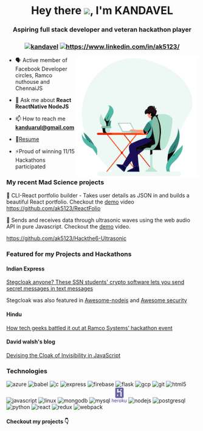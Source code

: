 <h1 align="center">Hey there <img src="https://media.giphy.com/media/hvRJCLFzcasrR4ia7z/giphy.gif" width="35px" />, I'm KANDAVEL</h1>
<h3 align="center">Aspiring full stack developer and veteran hackathon player</h3>
<h3 align="center">
<a href="https://kandavel.surge.sh" target="blank"><img align="center" src="https://mir-s3-cdn-cf.behance.net/projects/404/aa8a2b94014737.Y3JvcCwzMzY2LDI2MzMsMCww.png" alt="kandavel" height="50" width="50" /></a>
<a href="https://www.linkedin.com/in/ak5123" target="blank"><img align="center" src="https://cdn.jsdelivr.net/npm/simple-icons@3.0.1/icons/linkedin.svg" alt="https://www.linkedin.com/in/ak5123/" height="50" width="50" /></a>
</h3>

<img align="right" alt="GIF" src="https://github.com/AK5123/AK5123/blob/master/animation_300_kf8qq65w.gif?raw=true" width="320" height="320" />

- 🗣️ Active member of Facebook Developer circles, Ramco nuthouse and ChennaiJS 

- 💬 Ask me about **React  ReactNative  NodeJS**

- 📫 How to reach me **kanduarul@gmail.com**

- 📝[Resume](https://github.com/AK5123/Resume/raw/master/Kandavel_Resume.pdf)


- ⚡Proud of winning 11/15 Hackathons participated

### My recent Mad Science projects

🚀 CLI-React portfolio builder - Takes user details as JSON in and builds a beautiful React portfolio. Checkout the [demo](https://youtu.be/O7GDJ7d8MF0) video
https://github.com/ak5123/ReactFolio

🚀 Sends and receives data through  ultrasonic waves using the web audio API in pure Javascript. Checkout the [demo](https://res.cloudinary.com/dqmbs2chk/video/upload/v1598886336/demo_obb9eg.mp4) video.

https://github.com/ak5123/Hackthe6-Ultrasonic


### Featured for my Projects and Hackathons


#### Indian Express

[Stegcloak anyone? These SSN students' crypto software lets you send secret messages in text messages
](https://www.edexlive.com/happening/2020/jun/30/stegcloak-anyone-these-ssn-students-crypto-software-lets-you-send-secret-messages-in-text-messages-12968.html)

Stegcloak was also featured in [Awesome-nodejs](https://github.com/sindresorhus/awesome-nodejs) and [Awesome security](https://github.com/sbilly/awesome-security)

#### Hindu 

[How tech geeks battled it out at Ramco Systems’ hackathon event
](https://www.thehindu.com/sci-tech/technology/thinking-in-java/article30494245.ece)

#### David walsh's blog
[Devising the Cloak of Invisibility in JavaScript
](https://davidwalsh.name/javascript-steganography)


<!-- BLOG-POST-LIST:END -->



### Technologies
<p align="left"> <img src="https://www.vectorlogo.zone/logos/microsoft_azure/microsoft_azure-icon.svg" alt="azure" width="40" height="40"/> <img src="https://www.vectorlogo.zone/logos/babeljs/babeljs-icon.svg" alt="babel" width="40" height="40"/> <img src="https://devicons.github.io/devicon/devicon.git/icons/c/c-original.svg" alt="c" width="40" height="40"/> <img src="https://devicons.github.io/devicon/devicon.git/icons/express/express-original-wordmark.svg" alt="express" width="40" height="40"/> <img src="https://www.vectorlogo.zone/logos/firebase/firebase-icon.svg" alt="firebase" width="40" height="40"/> <img src="https://www.vectorlogo.zone/logos/pocoo_flask/pocoo_flask-icon.svg" alt="flask" width="40" height="40"/> <img src="https://www.vectorlogo.zone/logos/google_cloud/google_cloud-icon.svg" alt="gcp" width="40" height="40"/> <img src="https://www.vectorlogo.zone/logos/git-scm/git-scm-icon.svg" alt="git" width="40" height="40"/> <img src="https://devicons.github.io/devicon/devicon.git/icons/html5/html5-original-wordmark.svg" alt="html5" width="40" height="40"/> <img src="https://devicons.github.io/devicon/devicon.git/icons/javascript/javascript-original.svg" alt="javascript" width="40" height="40"/> <img src="https://devicons.github.io/devicon/devicon.git/icons/linux/linux-original.svg" alt="linux" width="40" height="40"/> <img src="https://devicons.github.io/devicon/devicon.git/icons/mongodb/mongodb-original-wordmark.svg" alt="mongodb" width="40" height="40"/> <img src="https://devicons.github.io/devicon/devicon.git/icons/mysql/mysql-original-wordmark.svg" alt="mysql" width="40" height="40"/> <svg height="40" width="40"viewBox="0 0 128 128">
<path fill="#6762A6" d="M39.3 89h53.3c4.6 0 8.3-3.7 8.3-8.3v-70.4c0-4.6-3.7-8.3-8.3-8.3h-53.3c-4.6 0-8.3 3.7-8.3 8.3v70.3c0 4.7 3.7 8.4 8.3 8.4zm38.2-75h10.8s-1.8 5-7.5 12h-10.4c3.7-4 7.1-12 7.1-12zm-20.5-.4v20.7s27-10.8 27 8.2v34.5h-8.8l-.2.1v-34.8s2.3-8.3-27.8 3.4c-.1.1-.1-32.1-.1-32.1h9.9zm-10 43.6l9.9 9.9-9.9 9.9v-19.8zM35.3 102.8c-4 0-7.3.5-9.7 1.4-.9 3.2-1.3 6.6-1.3 10.4 0 7 1.2 11.3 9.2 11.3 3.7 0 6.8-1.1 9.3-2.3l-.8-3.6c-2.4.9-5.5 1.7-8.2 1.7-3.5 0-4.6-.9-4.8-6.9h15v-2.2c0-6.1-2.2-9.8-8.7-9.8zm-6.3 9.2c.1-3 .3-3.8.5-4.7 1.9-.4 4.1-.4 5.6-.4 3.3 0 3.9 2.1 3.9 5.1h-10zM13.9 102.8c-2.7 0-4.9.7-7.9 1.5v-10.3h-4v31h4v-16.6c3-1 5-1.5 7-1.5 1 0 2 .5 2 1.7v16.9l.4-.4h4.6v-15.8c0-3.8-1.8-6.5-6.1-6.5zM122 103v17.4c-3 1-5.6 1.5-7.7 1.5-1 0-2.3-.5-2.3-1.7v-17.2h-4v16.7c0 3.7 1.3 6.3 5.6 6.3 2.7 0 7.4-.4 12.4-3.5v-19.5h-4zM103.8 103h-5.4c-1.3 3-3.2 7-5.6 9h-1.8v-18h-5v31h5v-10h2.1c2.8 3 4.6 7 6 10h5.6c-2.1-4-4.5-8.4-7.7-12.4 2.6-2.7 5-5.6 6.8-9.6zM48 125h4v-16.6c2-.8 5-1.1 7-1.2v-4c-3 .2-7 .9-11 3.1v18.7zM71.4 102.8c-6.1 0-10.3 3.2-10.3 11.7 0 8 3.2 11.5 10.3 11.5 6.1 0 10.3-3.2 10.3-11.7 0-8-3.2-11.5-10.3-11.5zm0 19.2c-4 0-5.7-1.4-5.7-7.5 0-5.6 2-7.7 5.7-7.7 4 0 5.7 1.4 5.7 7.5-.1 5.6-2.1 7.7-5.7 7.7z"></path>
</svg> <img src="https://devicons.github.io/devicon/devicon.git/icons/nodejs/nodejs-original-wordmark.svg" alt="nodejs" width="40" height="40"/> <img src="https://devicons.github.io/devicon/devicon.git/icons/postgresql/postgresql-original-wordmark.svg" alt="postgresql" width="40" height="40"/> <img src="https://devicons.github.io/devicon/devicon.git/icons/python/python-original.svg" alt="python" width="40" height="40"/> <img src="https://devicons.github.io/devicon/devicon.git/icons/react/react-original-wordmark.svg" alt="react" width="40" height="40"/> <img src="https://devicons.github.io/devicon/devicon.git/icons/redux/redux-original.svg" alt="redux" width="40" height="40"/> <img src="https://devicons.github.io/devicon/devicon.git/icons/webpack/webpack-original.svg" alt="webpack" width="40" height="40"/></p><p align="center">


#### Checkout my projects 👇

<!--
**AK5123/AK5123** is a ✨ _special_ ✨ repository because its `README.md` (this file) appears on your GitHub profile.
Here are some ideas to get you started:

- 🔭 I’m currently working on ...
- 🌱 I’m currently learning ...
- 👯 I’m looking to collaborate on ...
- 🤔 I’m looking for help with ...
- 💬 Ask me about ...
- 📫 How to reach me: ...
- 😄 Pronouns: ...
- ⚡ Fun fact: ...
--> 
